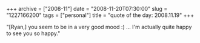+++
archive = ["2008-11"]
date = "2008-11-20T07:30:00"
slug = "1227166200"
tags = ["personal"]
title = "quote of the day: 2008.11.19"
+++

"[Ryan,] you seem to be in a very good mood :) ... I'm actually quite
happy to see you so happy."

